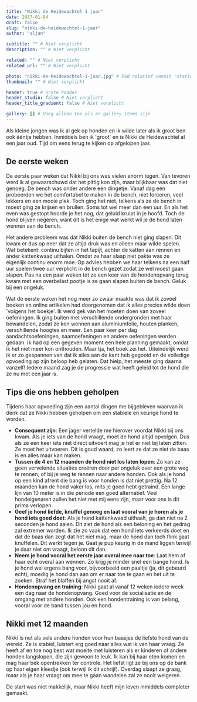 ```yaml
---
title: "Nikki de Heidewachtel 1 jaar"
date: 2017-01-04
draft: false
slug: "nikki-de-heidewachtel-1-jaar"
author: "aljan"

subtitle: "" # Niet verplicht
description: "" # Niet verplicht

related: "" # Niet verplicht
related_url: "" # Niet verplicht

photo: "nikki-de-heidewachtel-1-jaar.jpg" # Pad relatief vanuit 'static' map
thumbnail: "" # Niet verplicht

header: true # Grote header
header_studio: false # Niet verplicht
header_title_gradient: false # Niet verplicht

gallery: [] # Voeg alleen toe als er gallery items zijn
---
```


Als kleine jongen was ik al gek op honden en ik wilde later als ik groot ben ook ééntje hebben. Inmiddels ben ik 'groot' en is Nikki de Heidewachtel al een jaar oud. Tijd om eens terug te kijken op afgelopen jaar.

## De eerste weken

De eerste paar weken dat Nikki bij ons was vielen enorm tegen. Van tevoren werd ik al gewaarschuwd dat het pittig kon zijn, maar blijkbaar was dat niet genoeg. De bench was onder andere een dingetje. Vanaf dag één probeerden we het comfortabel te maken in de bench, niet forceren, veel lekkers en een mooie plek. Toch ging het niet, telkens als ze de bench in moest ging ze krijsen en brullen. Soms tot wel meer dan een uur. En als het even was gestopt hoorde je het nog, dat geluid kruipt in je hoofd. Toch de hond blijven negeren, want dit is het enige wat werkt wil je de hond laten wennen aan de bench.

Het andere probleem was dat Nikki buiten de bench niet ging slapen. Dit kwam er dus op neer dat ze altijd druk was en alleen maar wilde spelen. Wat betekent: continu bijten in het tapijt, achter de katten aan rennen en ander kattenkwaad uithalen. Omdat ze haar slaap niet pakte was ze eigenlijk continu enorm moe. Op advies hebben we haar telkens na een half uur spelen twee uur verplicht in de bench gezet zodat ze wel moest gaan slapen. Pas na een paar weken tot ze een keer van de hondenopvang terug kwam met een overbelast pootje is ze gaan slapen buiten de bench. Geluk bij een ongeluk.

Wat de eerste weken het nog meer zo zwaar maakte was dat ik zoveel boeken en online artikelen had doorgenomen dat ik alles precies wilde doen 'volgens het boekje'. Ik werd gek van het moeten doen van zoveel oefeningen. Ik ging buiten met verschillende ondergronden met haar bewandelen, zodat ze kon wennen aan aluminiumfolie, houten planken, verschillende hoogtes en meer. Een paar keer per dag aandachtsoefeningen, naamoefeningen en andere oefeningen werden gedaan. Ik had op een gegeven moment een hele planning gemaakt, omdat ik het niet meer kon onthouden. Maar tja, het boek zei het. Uiteindelijk werd ik er zo gespannen van dat ik alles aan de kant heb gegooid en de volledige opvoeding op zijn beloop heb gelaten. Dat hielp, het meeste ging daarna vanzelf! Iedere maand zag je de progressie wat heeft geleid tot de hond die ze nu met een jaar is.

## Tips die ons hebben geholpen

Tijdens haar opvoeding zijn een aantal dingen me bijgebleven waarvan ik denk dat ze Nikki hebben geholpen om een stabiele en keurige hond te worden.

- **Consequent zijn**: Een jager vertelde me hierover voordat Nikki bij ons kwam. Als je iets van de hond vraagt, moet de hond altijd opvolgen. Dus als ze een keer iets niet direct uitvoert mag je het er niet bij laten zitten. Ze moet het uitvoeren. Dit is goud waard, zo leert ze dat ze niet de baas is en alles maar kan maken.
- **Tussen de 4 en 12 maanden de hond niet los laten lopen**: Zo kan ze geen vervelende situaties creëren door per ongeluk over een grote weg te rennen, of bij je weg te rennen naar andere honden. Ook als je hond op een kind afrent die bang is voor honden is dat niet prettig. Na 12 maanden kan de hond vaker los, mits je goed hebt getraind. Een lange lijn van 10 meter is in die periode een goed alternatief. Veel hondeigenaren zullen het niet met mij eens zijn, maar voor ons is dit prima verlopen.
- **Geef je hond liefde, knuffel genoeg en laat vooral van je horen als je hond iets goed doet**: Als je hond kattenkwaad uithaalt, ga dan niet na 2 seconden je hond aaien. Dit ziet de hond als een beloning en het gedrag zal extremer worden. Ik zie zo vaak dat een hond iets verkeerds doet en dat de baas dan zegt dat het niet mag, maar de hond dan toch flink gaat knuffelen. Dit werkt tegen je. Gaat je pup keurig in de mand liggen terwijl je daar niet om vraagt, beloon dit dan.
- **Neem je hond vooral het eerste jaar overal mee naar toe**: Laat hem of haar echt overal aan wennen. Zo krijg je minder snel een bange hond. Is je hond wel ergens bang voor, bijvoorbeeld een paaltje (ja, dit gebeurd echt), moedig je hond dan aan om er naar toe te gaan en het uit te zoeken. Straf het blaffen bij angst nooit af.
- **Hondenopvang en training**: Nikki gaat al vanaf 12 weken iedere week een dag naar de hondenopvang. Goed voor de socialisatie en de omgang met andere honden. Ook een hondentraining is van belang, vooral voor de band tussen jou en hond.

## Nikki met 12 maanden

Nikki is net als vele andere honden voor hun baasjes de liefste hond van de wereld. Ze is stabiel, luistert erg goed naar alles wat ik van haar vraag. Ze heeft af en toe nog best wat moeite met luisteren als er kinderen of andere honden langslopen, die zijn gewoon te leuk. Ik kan bij haar eten komen en mag haar bek opentrekken ter controle. Het liefst ligt ze bij ons op de bank op haar eigen kleedje (ook terwijl ik dit schrijf). Overdag slaapt ze graag, maar als je haar vraagt om mee te gaan wandelen zal ze nooit weigeren.

De start was niet makkelijk, maar Nikki heeft mijn leven inmiddels completer gemaakt.
